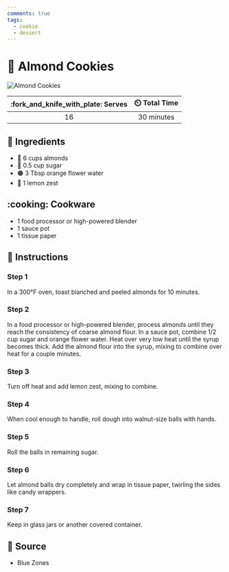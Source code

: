 ```yaml
---
comments: true
tags:
  - cookie
  - dessert
---
```

# :chestnut: Almond Cookies

![Almond Cookies](../assets/images/almond-cookies.jpg)

| :fork_and_knife_with_plate: Serves | :timer_clock: Total Time |
|:----------------------------------:|:-----------------------: |
| 16 | 30 minutes |

## :salt: Ingredients

- :chestnut: 6 cups almonds
- :candy: 0.5 cup sugar
- :orange_circle: 3 Tbsp orange flower water
- :lemon: 1 lemon zest

## :cooking: Cookware

- 1 food processor or high-powered blender
- 1 sauce pot
- 1 tissue paper

## :pencil: Instructions

### Step 1

In a 300°F oven, toast blanched and peeled almonds for 10 minutes.

### Step 2

In a food processor or high-powered blender, process almonds until they reach the consistency of coarse almond flour. In
a sauce pot, combine 1/2 cup sugar and orange flower water. Heat over very low heat until the syrup becomes thick. Add
the almond flour into the syrup, mixing to combine over heat for a couple minutes.

### Step 3

Turn off heat and add lemon zest, mixing to combine.

### Step 4

When cool enough to handle, roll dough into walnut-size balls with hands.

### Step 5

Roll the balls in remaining sugar.

### Step 6

Let almond balls dry completely and wrap in tissue paper, twirling the sides like candy wrappers.

### Step 7

Keep in glass jars or another covered container.

## :link: Source

- Blue Zones
